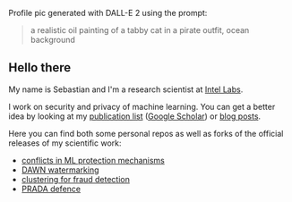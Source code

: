 Profile pic generated with DALL-E 2 using the prompt:
> a realistic oil painting of a tabby cat in a pirate outfit, ocean background

## Hello there

My name is Sebastian and I'm a research scientist at [Intel Labs](https://www.intel.com/content/www/us/en/research/overview.html).

I work on security and privacy of machine learning.
You can get a better idea by looking at my [publication list](https://sebszyller.com/publications) ([Google Scholar](https://scholar.google.com/citations?user=wuwZNVYAAAAJ&hl=en)) or [blog posts](https://sebszyller.com/blog).

Here you can find both some personal repos as well as forks of the official releases of my scientific work:
- [conflicts in ML protection mechanisms](https://github.com/ssg-research/conflicts-in-ml-protection-mechanisms)
- [DAWN watermarking](https://github.com/ssg-research/dawn-dynamic-adversarial-watermarking-of-neural-networks)
- [clustering for fraud detection](https://github.com/SSGAalto/recagglo)
- [PRADA defence](https://github.com/SSGAalto/prada-protecting-against-dnn-model-stealing-attacks)
